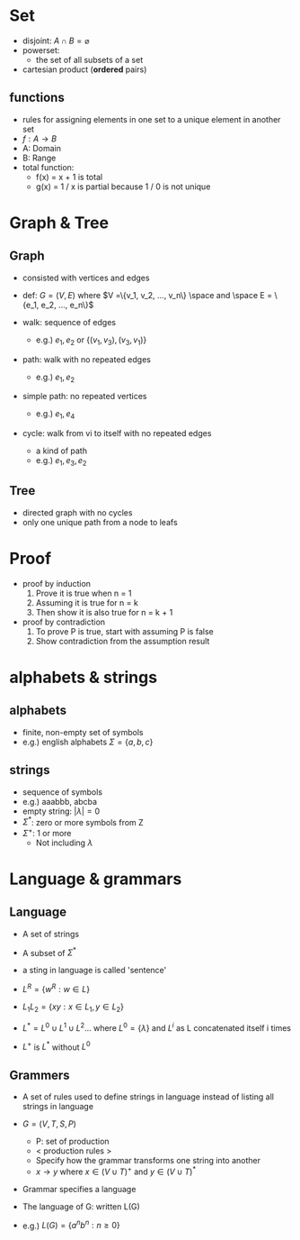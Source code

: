 # Set

- disjoint: $A \cap B = \varnothing$
- powerset:
  - the set of all subsets of a set
- cartesian product (**ordered** pairs)

## functions

- rules for assigning elements in one set to a unique element in another set
- $f: A \to B$
- A: Domain
- B: Range
- total function:
  - f(x) = x + 1 is total
  - g(x) = 1 / x is partial because 1 / 0 is not unique

# Graph & Tree

## Graph

- consisted with vertices and edges
- def: $G = (V, E)$ where $V =\{v_1, v_2, ..., v_n\}  \space and \space E = \{e_1, e_2, ..., e_n\}$

- walk: sequence of edges
   - e.g.) $e_1, e_2$ or $\{(v_1, v_3), (v_3, v_1)\}$
- path: walk with no repeated edges
   - e.g.) $e_1, e_2$
- simple path: no repeated vertices
  - e.g.) $e_1, e_4$
- cycle: walk from vi to itself with no repeated edges
  - a kind of path
  - e.g.) $e_1, e_3, e_2$

## Tree

- directed graph with no cycles
- only one unique path from a node to leafs

# Proof

- proof by induction
  1. Prove it is true when n = 1
  2. Assuming it is true for n = k
  3. Then show it is also true for n = k + 1
- proof by contradiction
  1. To prove P is true, start with assuming P is false
  2. Show contradiction from the assumption result

# alphabets & strings

## alphabets

- finite, non-empty set of symbols
- e.g.) english alphabets
$\Sigma = \{ a, b, c \}$

## strings

- sequence of symbols
- e.g.) aaabbb, abcba
- empty string: $|\lambda| = 0$
- $\Sigma^*$: zero or more symbols from Z
- $\Sigma^+$: 1 or more
  - Not including $\lambda$

# Language & grammars

## Language

- A set of strings
- A subset of $\Sigma^*$
- a sting in language is called 'sentence'

- $L^R = \{w^R: w \in L \}$
- $L_1L_2 = \{ xy: x \in L_1, y \in L_2\}$
- $L^* = L^0 \cup L^1 \cup L^2 ...$ where $L^0  = \{ \lambda\}$ and $L^i$ as L concatenated itself i times
- $L^+$ is $L^*$ without $L^0$

## Grammers

- A set of rules used to define strings in language instead of listing all strings in language
- $G = (V, T, S, P)$
  - P: set of production
  - < production rules >
   - Specify how the grammar transforms one string into another
   - $x \to y$ where $x \in (V \cup T)^+$ and $y \in (V \cup T)^*$

- Grammar specifies a language
- The language of G: written L(G)
- e.g.) $L(G) = \{a^nb^n: n \geq 0\}$
